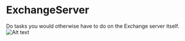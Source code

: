 # ExchangeServer
Do tasks you would otherwise have to do on the Exchange server itself. 
![Alt text](/exchangeserver/em.jpg?raw=true "Optional Title")
